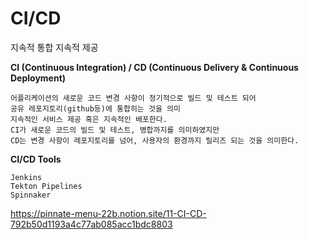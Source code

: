 # CI/CD

지속적 통합 지속적 제공

**CI (Continuous Integration) / CD (Continuous Delivery & Continuous Deployment)**

```
어플리케이션의 새로운 코드 변경 사항이 정기적으로 빌드 및 테스트 되어 
공유 레포지토리(github등)에 통합히는 것을 의미
지속적인 서비스 제공 혹은 지속적인 배포한다.
CI가 새로운 코드의 빌드 및 테스트, 병합까지를 의미하였지만
CD는 변경 사항이 레포지토리를 넘어, 사용자의 환경까지 릴리즈 되는 것을 의미한다.
```

**CI/CD Tools**
```
Jenkins
Tekton Pipelines
Spinnaker
```
https://pinnate-menu-22b.notion.site/11-CI-CD-792b50d1193a4c77ab085acc1bdc8803